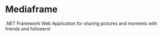# Mediaframe #

.NET Framework Web Application for sharing pictures and moments with friends and followers!
